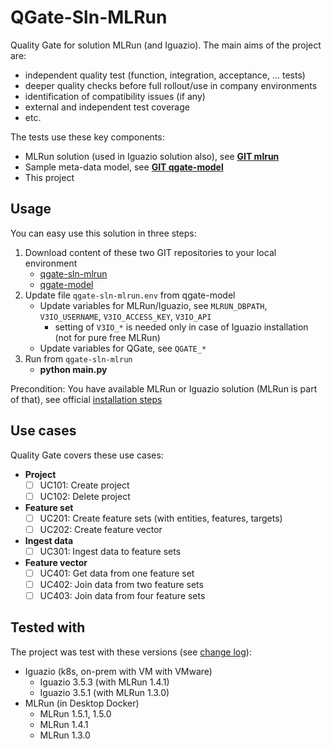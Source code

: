 # QGate-Sln-MLRun
Quality Gate for solution MLRun (and Iguazio). The main aims of the project are:
- independent quality test (function, integration, acceptance, ... tests)
- deeper quality checks before full rollout/use in company environments
- identification of compatibility issues (if any)
- external and independent test coverage
- etc.

The tests use these key components:
 - MLRun solution (used in Iguazio solution also), see **[GIT mlrun](https://github.com/mlrun/mlrun)**
 - Sample meta-data model, see **[GIT qgate-model](https://github.com/george0st/qgate-model)**
 - This project

## Usage
You can easy use this solution in three steps:
1. Download content of these two GIT repositories to your local environment
    - [qgate-sln-mlrun](https://github.com/george0st/qgate-sln-mlrun)
    - [qgate-model](https://github.com/george0st/qgate-model)
2. Update file `qgate-sln-mlrun.env` from qgate-model
   - Update variables for MLRun/Iguazio, see `MLRUN_DBPATH`, `V3IO_USERNAME`, `V3IO_ACCESS_KEY`, `V3IO_API`
     - setting of `V3IO_*` is needed only in case of Iguazio installation (not for pure free MLRun)
   - Update variables for QGate, see `QGATE_*`
3. Run from `qgate-sln-mlrun`
   - **python main.py**

Precondition: You have available MLRun or Iguazio solution (MLRun is part of that), see official [installation steps](https://docs.mlrun.org/en/latest/install.html)

## Use cases
Quality Gate covers these use cases:
 - **Project**
   - [ ] UC101: Create project
   - [ ] UC102: Delete project
 - **Feature set**
   - [ ] UC201: Create feature sets (with entities, features, targets) 
   - [ ] UC202: Create feature vector
 - **Ingest data**
   - [ ] UC301: Ingest data to feature sets
 - **Feature vector**
   - [ ] UC401: Get data from one feature set
   - [ ] UC402: Join data from two feature sets
   - [ ] UC403: Join data from four feature sets

## Tested with
The project was test with these versions (see [change log](https://docs.mlrun.org/en/latest/change-log/index.html)):
 - Iguazio (k8s, on-prem with VM with VMware)
   - Iguazio 3.5.3 (with MLRun 1.4.1)
   - Iguazio 3.5.1 (with MLRun 1.3.0)
 - MLRun (in Desktop Docker)
   - MLRun 1.5.1, 1.5.0
   - MLRun 1.4.1
   - MLRun 1.3.0
